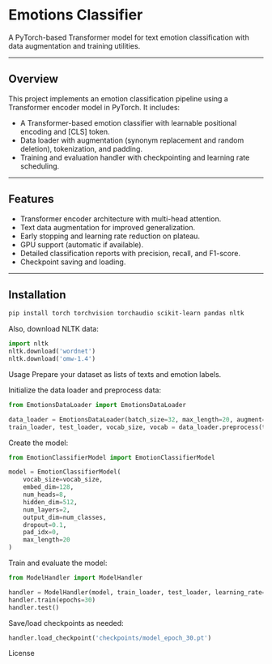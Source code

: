 # Emotions Classifier

A PyTorch-based Transformer model for text emotion classification with data augmentation and training utilities.

---

## Overview

This project implements an emotion classification pipeline using a Transformer encoder model in PyTorch. It includes:

- A Transformer-based emotion classifier with learnable positional encoding and [CLS] token.
- Data loader with augmentation (synonym replacement and random deletion), tokenization, and padding.
- Training and evaluation handler with checkpointing and learning rate scheduling.

---

## Features

- Transformer encoder architecture with multi-head attention.
- Text data augmentation for improved generalization.
- Early stopping and learning rate reduction on plateau.
- GPU support (automatic if available).
- Detailed classification reports with precision, recall, and F1-score.
- Checkpoint saving and loading.

---

## Installation

````bash
pip install torch torchvision torchaudio scikit-learn pandas nltk
````
Also, download NLTK data:

```python
import nltk
nltk.download('wordnet')
nltk.download('omw-1.4')
```
Usage
Prepare your dataset as lists of texts and emotion labels.

Initialize the data loader and preprocess data:

```python
from EmotionsDataLoader import EmotionsDataLoader

data_loader = EmotionsDataLoader(batch_size=32, max_length=20, augment=True)
train_loader, test_loader, vocab_size, vocab = data_loader.preprocess(texts, labels)
```

Create the model:

```python
from EmotionClassifierModel import EmotionClassifierModel

model = EmotionClassifierModel(
    vocab_size=vocab_size,
    embed_dim=128,
    num_heads=8,
    hidden_dim=512,
    num_layers=2,
    output_dim=num_classes,
    dropout=0.1,
    pad_idx=0,
    max_length=20
)
```
Train and evaluate the model:

```python
from ModelHandler import ModelHandler

handler = ModelHandler(model, train_loader, test_loader, learning_rate=0.002)
handler.train(epochs=30)
handler.test()
```

Save/load checkpoints as needed:

```python
handler.load_checkpoint('checkpoints/model_epoch_30.pt')
```
License
````
